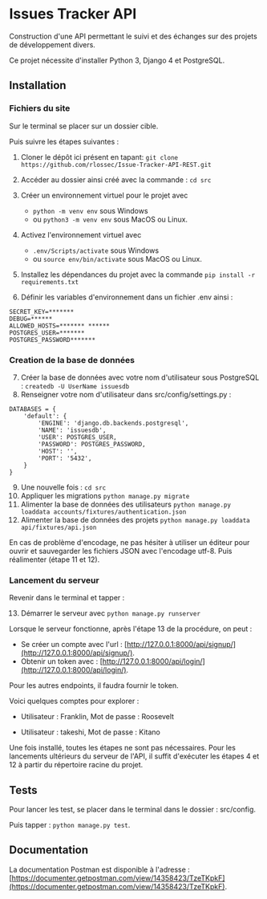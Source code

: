 # Issues Tracker API

Construction d'une API permettant le suivi et des échanges sur des projets de développement divers.

Ce projet nécessite d'installer Python 3, Django 4 et PostgreSQL.

## Installation
### Fichiers du site
Sur le terminal se placer sur un dossier cible.

Puis suivre les étapes suivantes :
1. Cloner le dépôt ici présent en tapant: `git clone https://github.com/rlossec/Issue-Tracker-API-REST.git`
2. Accéder au dossier ainsi créé avec la commande : `cd src`
3. Créer un environnement virtuel pour le projet avec 
    - `python -m venv env` sous Windows 
    - ou `python3 -m venv env` sous MacOS ou Linux.
4. Activez l'environnement virtuel avec 
    - `.env/Scripts/activate` sous Windows 
    - ou `source env/bin/activate` sous MacOS ou Linux.
5. Installez les dépendances du projet avec la commande `pip install -r requirements.txt`

6. Définir les variables d'environnement dans un fichier .env ainsi :

```
SECRET_KEY=*******
DEBUG=******
ALLOWED_HOSTS=******* ******
POSTGRES_USER=*******
POSTGRES_PASSWORD*******
```


### Creation de la base de données

7. Créer la base de données avec votre nom d'utilisateur sous PostgreSQL : `createdb -U UserName issuesdb`
8. Renseigner votre nom d'utilisateur dans src/config/settings.py :
```
DATABASES = {
    'default': {
        'ENGINE': 'django.db.backends.postgresql',
        'NAME': 'issuesdb',
        'USER': POSTGRES_USER,
        'PASSWORD': POSTGRES_PASSWORD,
        'HOST': '',
        'PORT': '5432',
    }
}
```
9. Une nouvelle fois : `cd src`
10. Appliquer les migrations `python manage.py migrate`
11. Alimenter la base de données des utilisateurs `python manage.py loaddata accounts/fixtures/authentication.json`
12. Alimenter la base de données des projets `python manage.py loaddata api/fixtures/api.json`

En cas de problème d'encodage, ne pas hésiter à utiliser un éditeur pour ouvrir et sauvegarder les fichiers JSON avec l'encodage utf-8. Puis réalimenter (étape 11 et 12).

### Lancement du serveur
Revenir dans le terminal et tapper :

13. Démarrer le serveur avec `python manage.py runserver`

Lorsque le serveur fonctionne, après l'étape 13 de la procédure, on peut :
 - Se créer un compte avec l'url : [http://127.0.0.1:8000/api/signup/](http://127.0.0.1:8000/api/signup/).
 - Obtenir un token avec : [http://127.0.0.1:8000/api/login/](http://127.0.0.1:8000/api/login/).

Pour les autres endpoints, il faudra fournir le token.

Voici quelques comptes pour explorer :

  - Utilisateur : Franklin, 
  Mot de passe : Roosevelt

  - Utilisateur : takeshi, 
  Mot de passe : Kitano

Une fois installé, toutes les étapes ne sont pas nécessaires. Pour les lancements ultérieurs du serveur de l'API, il suffit d'exécuter les étapes 4 et 12 à partir du répertoire racine du projet.

## Tests

Pour lancer les test, se placer dans le terminal dans le dossier : src/config.

Puis tapper : `python manage.py test`.

## Documentation

La documentation Postman est disponible à l'adresse :
[https://documenter.getpostman.com/view/14358423/TzeTKpkF](https://documenter.getpostman.com/view/14358423/TzeTKpkF).